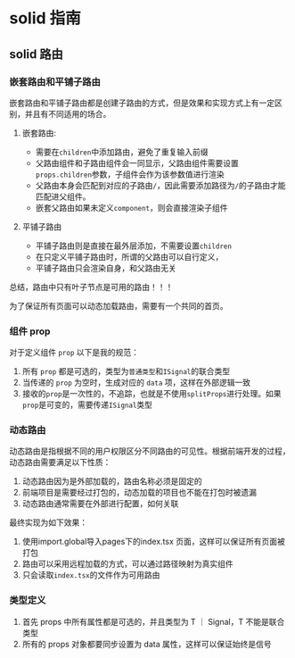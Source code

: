 # solid 指南

## solid 路由

### 嵌套路由和平铺子路由

嵌套路由和平铺子路由都是创建子路由的方式，但是效果和实现方式上有一定区别，并且有不同适用的场合。

1. 嵌套路由:

   - 需要在`children`中添加路由，避免了重复输入前缀
   - 父路由组件和子路由组件会一同显示，父路由组件需要设置`props.children`参数，子组件会作为该参数值进行渲染
   - 父路由本身会匹配到对应的子路由`/`，因此需要添加路径为`/`的子路由才能匹配进父组件。
   - 嵌套父路由如果未定义`component`，则会直接渲染子组件

2. 平铺子路由

   - 平铺子路由则是直接在最外层添加，不需要设置`children`
   - 在只定义平铺子路由时，所谓的父路由可以自行定义，
   - 平铺子路由只会渲染自身，和父路由无关

总结，路由中只有叶子节点是可用的路由！！！

为了保证所有页面可以动态加载路由，需要有一个共同的首页。

### 组件 prop

对于定义组件 `prop` 以下是我的规范：

1. 所有 `prop` 都是可选的，类型为`普通类型`和`ISignal`的联合类型
2. 当传递的 `prop` 为空时，生成对应的 `data` 项，这样在外部逻辑一致
3. 接收的`prop`是一次性的，不追踪，也就是不使用`splitProps`进行处理。如果`prop`是可变的，需要传递`ISignal`类型

### 动态路由

动态路由是指根据不同的用户权限区分不同路由的可见性。根据前端开发的过程，动态路由需要满足以下性质：

1. 动态路由因为是外部加载的，路由名称必须是固定的
2. 前端项目是需要经过打包的，动态加载的项目也不能在打包时被遗漏
3. 动态路由通常需要在外部进行配置，如何关联

最终实现为如下效果：

1. 使用import.global导入pages下的index.tsx 页面，这样可以保证所有页面被打包
2. 路由可以采用远程加载的方式，可以通过路径映射为真实组件
3. 只会读取`index.tsx`的文件作为可用路由

### 类型定义

1. 首先 props 中所有属性都是可选的，并且类型为 T ｜ Signal<T>，T 不能是联合类型
2. 所有的 props 对象都要同步设置为 data 属性，这样可以保证始终是信号
